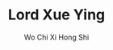 --- 
slug: "lord-xue-ying"
title: "Lord Xue Ying"
publishdate: "2018-12-31"
src: "https://365manga.net/manga/lord-xue-ying"
author: "Wo Chi Xi Hong Shi"
image: "https://data.365manga.net/images/thumbnails/32609-lord-xue-ying.jpg"
tags: ["Action","Adventure","Comedy","Fantasy","Martial arts"]
chapters: ["Vol.1 Chapter 31 ","Chapter 30 ","Chapter 29 ","Chapter 28 ","Chapter 27 ","Chapter 26 ","Chapter 25 ","Chapter 24 ","Chapter 23 ","Chapter 22 ","Chapter 21 ","Chapter 20.3 ","Chapter 20.2 ","Chapter 20.1 ","Chapter 19.3 ","Chapter 19.2 ","Chapter 19.1 ","Chapter 18.1 ","Chapter 18.2 ","Chapter 18.3 ","Chapter 17.3 ","Chapter 17.2 ","Chapter 17.1 "," Chapter 16.3 ","Chapter 16.2 ","Chapter 16.1 ","Chapter 15.1 ","Chapter 15.1 ","Chapter 15.2 ","Chapter 15.3 ","Chapter 14.3 ","Chapter 14.2 ","Chapter 14.1 ","Chapter 13.3 ","Chapter 13.2 ","Chapter 13.1 ","Chapter 12.1 ","Chapter 12.2 ","Chapter 12.3 ","Chapter 11.3 ","Chapter 11.2 ","Chapter 11.1 ","Chapter 10.3 ","Chapter 10.2 ","Chapter 10.1 ","Chapter 9.1 ","Chapter 9.2 ","Chapter 9.3 ","Chapter 8.3 ","Chapter 8.2 ","Chapter 8.2 ","Chapter 8.1 ","Chapter 7.3 ","Chapter 7.2 ","Chapter 7.1 ","Chapter 6.1 ","Chapter 6.2 ","Chapter 6.3 ","Chapter 5.3 ","Chapter 5.2 ","Chapter 5.1 ","Chapter 4.3 ","Chapter 4.2 ","Chapter 4.1 ","Chapter 3.1 ","Chapter 3.2 ","Chapter 3.3 ","Chapter 2.3 ","Chapter 2.2 ","Chapter 2.1 ","Chapter 1.3 ","Chapter 1.2 ","Chapter 1"]
chapterlinks: ["https://365manga.net/lord-xue-ying/chapter-31.html","https://365manga.net/lord-xue-ying/chapter-30.html","https://365manga.net/lord-xue-ying/chapter-29.html","https://365manga.net/lord-xue-ying/chapter-28.html","https://365manga.net/lord-xue-ying/chapter-27.html","https://365manga.net/lord-xue-ying/chapter-26.html","https://365manga.net/lord-xue-ying/chapter-25.html","https://365manga.net/lord-xue-ying/chapter-24.html","https://365manga.net/lord-xue-ying/chapter-23.html","https://365manga.net/lord-xue-ying/chapter-22.html","https://365manga.net/lord-xue-ying/chapter-21.html","https://365manga.net/lord-xue-ying/chapter-20-3.html","https://365manga.net/lord-xue-ying/chapter-20-2.html","https://365manga.net/lord-xue-ying/chapter-20-1.html","https://365manga.net/lord-xue-ying/chapter-19-3.html","https://365manga.net/lord-xue-ying/chapter-19-2.html","https://365manga.net/lord-xue-ying/chapter-19-1.html","https://365manga.net/lord-xue-ying/chapter-18-1.html","https://365manga.net/lord-xue-ying/chapter-18-2.html","https://365manga.net/lord-xue-ying/chapter-18-3.html","https://365manga.net/lord-xue-ying/chapter-17-3.html","https://365manga.net/lord-xue-ying/chapter-17-2.html","https://365manga.net/lord-xue-ying/chapter-17-1.html","https://365manga.net/lord-xue-ying/chapter-16-3.html","https://365manga.net/lord-xue-ying/chapter-16-2.html","https://365manga.net/lord-xue-ying/chapter-16-1.html","https://365manga.net/lord-xue-ying/chapter-15-1.html","https://365manga.net/lord-xue-ying/chapter-15-1.html","https://365manga.net/lord-xue-ying/chapter-15-2.html","https://365manga.net/lord-xue-ying/chapter-15-3.html","https://365manga.net/lord-xue-ying/chapter-14-3.html","https://365manga.net/lord-xue-ying/chapter-14-2.html","https://365manga.net/lord-xue-ying/chapter-14-1.html","https://365manga.net/lord-xue-ying/chapter-13-3.html","https://365manga.net/lord-xue-ying/chapter-13-2.html","https://365manga.net/lord-xue-ying/chapter-13-1.html","https://365manga.net/lord-xue-ying/chapter-12-1.html","https://365manga.net/lord-xue-ying/chapter-12-2.html","https://365manga.net/lord-xue-ying/chapter-12-3.html","https://365manga.net/lord-xue-ying/chapter-11-3.html","https://365manga.net/lord-xue-ying/chapter-11-2.html","https://365manga.net/lord-xue-ying/chapter-11-1.html","https://365manga.net/lord-xue-ying/chapter-10-3.html","https://365manga.net/lord-xue-ying/chapter-10-2.html","https://365manga.net/lord-xue-ying/chapter-10-1.html","https://365manga.net/lord-xue-ying/chapter-9-1.html","https://365manga.net/lord-xue-ying/chapter-9-2.html","https://365manga.net/lord-xue-ying/chapter-9-3.html","https://365manga.net/lord-xue-ying/chapter-8-3.html","https://365manga.net/lord-xue-ying/chapter-8-2.html","https://365manga.net/lord-xue-ying/chapter-8-2.html","https://365manga.net/lord-xue-ying/chapter-8-1.html","https://365manga.net/lord-xue-ying/chapter-7-3.html","https://365manga.net/lord-xue-ying/chapter-7-2.html","https://365manga.net/lord-xue-ying/chapter-7-1.html","https://365manga.net/lord-xue-ying/chapter-6-1.html","https://365manga.net/lord-xue-ying/chapter-6-2.html","https://365manga.net/lord-xue-ying/chapter-6-3.html","https://365manga.net/lord-xue-ying/chapter-5-3.html","https://365manga.net/lord-xue-ying/chapter-5-2.html","https://365manga.net/lord-xue-ying/chapter-5-1.html","https://365manga.net/lord-xue-ying/chapter-4-3.html","https://365manga.net/lord-xue-ying/chapter-4-2.html","https://365manga.net/lord-xue-ying/chapter-4-1.html","https://365manga.net/lord-xue-ying/chapter-3-1.html","https://365manga.net/lord-xue-ying/chapter-3-2.html","https://365manga.net/lord-xue-ying/chapter-3-3.html","https://365manga.net/lord-xue-ying/chapter-2-3.html","https://365manga.net/lord-xue-ying/chapter-2-2.html","https://365manga.net/lord-xue-ying/chapter-2-1.html","https://365manga.net/lord-xue-ying/chapter-1-3.html","https://365manga.net/lord-xue-ying/chapter-1-2.html","https://365manga.net/lord-xue-ying/chapter-1.html"]
description: "In the Tranquil Sun province of the empire, there exists an unremarkable lordship known as Xue Ying Territory! This is the home of the Dong Bo clan, the clan of our hero Xue Ying! His father, a commoner turned noble; his mother, a noble who abandoned her clan for love, and his brother, an innocent toddler. But peace cannot last forever, Xue Ying’s peaceful life is shattered, and the only way to reclaim it is through power!"
---